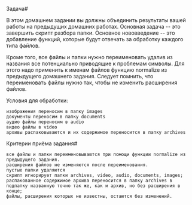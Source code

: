 Задача#

В этом домашнем задании вы должны объединить результаты вашей работы на предыдущих домашних работах. Основная задача -- это завершить скрипт разбора папки. Основное нововведение -- это добавление функций, которые будут отвечать за обработку каждого типа файлов.

Кроме того, все файлы и папки нужно переименовать удалив из названия все потенциально приводящие к проблемам символы. Для этого надо применить к именам файлов функцию normalize из предыдущего домашнего задания. Следует помнить, что переименовать файлы нужно так, чтобы не изменить расширения файлов.

Условия для обработки:

    изображения переносим в папку images
    документы переносим в папку documents
    аудио файлы переносим в audio
    видео файлы в video
    архивы распаковываются и их содержимое переносится в папку archives

Критерии приёма задания#

    все файлы и папки переименовываются при помощи функции normalize из предыдущего задания.
    расширения файлов не изменяются после переименования.
    пустые папки удаляются
    скрипт игнорирует папки archives, video, audio, documents, images;
    распакованное содержимое архива переносится в папку archives в подпапку названную точно так же, как и архив, но без расширения в конце;
    файлы, расширения которых не известны, остаются без изменений.
